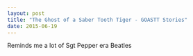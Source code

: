 ```yaml
---
layout: post
title: "The Ghost of a Saber Tooth Tiger - GOASTT Stories"
date: 2015-06-19
---
```


Reminds me a lot of Sgt Pepper era Beatles
